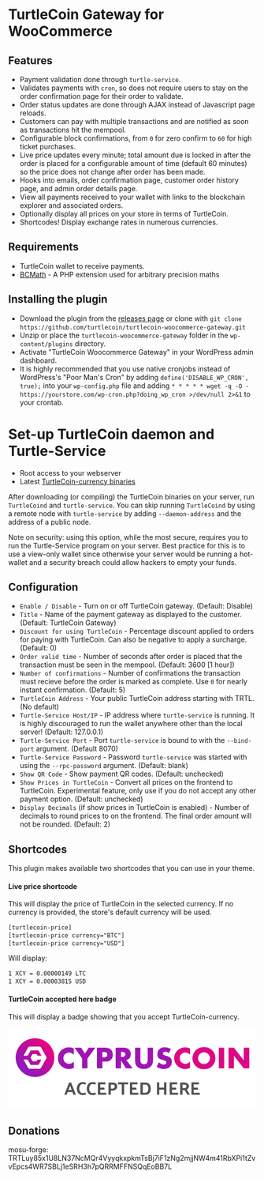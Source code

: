 # TurtleCoin Gateway for WooCommerce

## Features

* Payment validation done through `turtle-service`.
* Validates payments with `cron`, so does not require users to stay on the order confirmation page for their order to validate.
* Order status updates are done through AJAX instead of Javascript page reloads.
* Customers can pay with multiple transactions and are notified as soon as transactions hit the mempool.
* Configurable block confirmations, from `0` for zero confirm to `60` for high ticket purchases.
* Live price updates every minute; total amount due is locked in after the order is placed for a configurable amount of time (default 60 minutes) so the price does not change after order has been made.
* Hooks into emails, order confirmation page, customer order history page, and admin order details page.
* View all payments received to your wallet with links to the blockchain explorer and associated orders.
* Optionally display all prices on your store in terms of TurtleCoin.
* Shortcodes! Display exchange rates in numerous currencies.

## Requirements

* TurtleCoin wallet to receive payments.
* [BCMath](http://php.net/manual/en/book.bc.php) - A PHP extension used for arbitrary precision maths

## Installing the plugin

* Download the plugin from the [releases page](https://github.com/turtlecoin/turtlecoin-woocommerce-gateway/releases) or clone with `git clone https://github.com/turtlecoin/turtlecoin-woocommerce-gateway.git`
* Unzip or place the `turtlecoin-woocommerce-gateway` folder in the `wp-content/plugins` directory.
* Activate "TurtleCoin Woocommerce Gateway" in your WordPress admin dashboard.
* It is highly recommended that you use native cronjobs instead of WordPress's "Poor Man's Cron" by adding `define('DISABLE_WP_CRON', true);` into your `wp-config.php` file and adding `* * * * * wget -q -O - https://yourstore.com/wp-cron.php?doing_wp_cron >/dev/null 2>&1` to your crontab.

# Set-up TurtleCoin daemon and Turtle-Service

* Root access to your webserver
* Latest [TurtleCoin-currency binaries](https://github.com/turtlecoin/turtlecoin/releases)

After downloading (or compiling) the TurtleCoin binaries on your server, run `TurtleCoind` and `turtle-service`. You can skip running `TurtleCoind` by using a remote node with `turtle-service` by adding `--daemon-address` and the address of a public node.

Note on security: using this option, while the most secure, requires you to run the Turtle-Service program on your server. Best practice for this is to use a view-only wallet since otherwise your server would be running a hot-wallet and a security breach could allow hackers to empty your funds.

## Configuration

* `Enable / Disable` - Turn on or off TurtleCoin gateway. (Default: Disable)
* `Title` - Name of the payment gateway as displayed to the customer. (Default: TurtleCoin Gateway)
* `Discount for using TurtleCoin` - Percentage discount applied to orders for paying with TurtleCoin. Can also be negative to apply a surcharge. (Default: 0)
* `Order valid time` - Number of seconds after order is placed that the transaction must be seen in the mempool. (Default: 3600 [1 hour])
* `Number of confirmations` - Number of confirmations the transaction must recieve before the order is marked as complete. Use `0` for nearly instant confirmation. (Default: 5)
* `TurtleCoin Address` - Your public TurtleCoin address starting with TRTL. (No default)
* `Turtle-Service Host/IP` - IP address where `turtle-service` is running. It is highly discouraged to run the wallet anywhere other than the local server! (Default: 127.0.0.1)
* `Turtle-Service Port` - Port `turtle-service` is bound to with the `--bind-port` argument. (Default 8070)
* `Turtle-Service Password` - Password `turtle-service` was started with using the `--rpc-password` argument. (Default: blank)
* `Show QR Code` - Show payment QR codes. (Default: unchecked)
* `Show Prices in TurtleCoin` - Convert all prices on the frontend to TurtleCoin. Experimental feature, only use if you do not accept any other payment option. (Default: unchecked)
* `Display Decimals` (if show prices in TurtleCoin is enabled) - Number of decimals to round prices to on the frontend. The final order amount will not be rounded. (Default: 2)

## Shortcodes

This plugin makes available two shortcodes that you can use in your theme.

#### Live price shortcode

This will display the price of TurtleCoin in the selected currency. If no currency is provided, the store's default currency will be used.

```
[turtlecoin-price]
[turtlecoin-price currency="BTC"]
[turtlecoin-price currency="USD"]
```
Will display:
```
1 XCY = 0.00000149 LTC
1 XCY = 0.00003815 USD
```


#### TurtleCoin accepted here badge

This will display a badge showing that you accept TurtleCoin-currency.

![TurtleCoin Accepted Here](/assets/images/cypruscoin-accepted-here.png?raw=true "CyprusCoin Accepted Here")

## Donations

mosu-forge: TRTLuy85x1U8LN37NcMQr4VyyqkxpkmTsBj7iF1zNg2mjjNW4m41RbXPi1tZvvEpcs4WR7SBLj1eSRH3h7pQRRMFFNSQqEoBB7L
